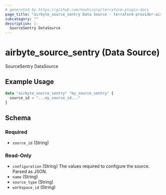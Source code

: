 ```yaml
---
# generated by https://github.com/hashicorp/terraform-plugin-docs
page_title: "airbyte_source_sentry Data Source - terraform-provider-airbyte"
subcategory: ""
description: |-
  SourceSentry DataSource
---
```


# airbyte_source_sentry (Data Source)

SourceSentry DataSource

## Example Usage

```terraform
data "airbyte_source_sentry" "my_source_sentry" {
  source_id = "...my_source_id..."
}
```

<!-- schema generated by tfplugindocs -->
## Schema

### Required

- `source_id` (String)

### Read-Only

- `configuration` (String) The values required to configure the source. Parsed as JSON.
- `name` (String)
- `source_type` (String)
- `workspace_id` (String)


